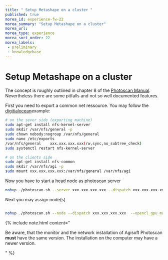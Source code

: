 ```yaml
---
title: " Setup Metashape on a cluster "
published: true
morea_id: experience-fw-22
morea_summary: "Setup Metashape on a cluster"
morea_url: 
morea_type: experience
morea_sort_order: 22
morea_labels:
 - preliminary 
 - knowledgebase
---
```


# Setup Metashape on a cluster 
The concept is roughly outlined in chapter 8 of the [Photoscan Manual](https://www.agisoft.com/pdf/metashape-pro_1_8_en.pdf). Nevertheless there are some pitfalls and not so well documented features.

First you need to export a common net ressource. You may follow the [digitialocean](https://www.digitalocean.com/community/tutorials/how-to-set-up-an-nfs-mount-on-ubuntu-16-04)example:

```bash
# on the sever side (exporting machine)
sudo apt-get install nfs-kernel-server
sudo mkdir /var/nfs/general -p
sudo chown nobody:nogroup /var/nfs/general
sudo nano /etc/exports
/var/nfs/general    xxx.xxx.xxx.xxx(rw,sync,no_subtree_check)
sudo systemctl restart nfs-kernel-server

# on the clients side
sudo apt-get install nfs-common
sudo mkdir /var/nfs/agi -p
sudo mount xxx.xxx.xxx.xxx:/var/nfs/general /var/nfs/agi

```

Now you have to start a head node as photoscan server

```bash
nohup ./photoscan.sh --server xxx.xxx.xxx.xxx --dispatch xxx.xxx.xxx.xxx  --root /var/nfs/agi
```

Next you may assign node(s)

```bash

nohup ./photoscan.sh --node --dispatch xxx.xxx.xxx.xxx  --opencl_gpu_mask 1  --root /var/nfs/agi
```


{% include note.html content=" 
 
Be aware, that the monitor and the network installation of Agisoft Photoscan **must** have the same version.
The installation on the computer may have a newer version.
 

"
%}
